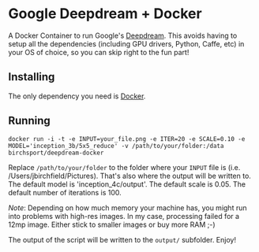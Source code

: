 # Google Deepdream + Docker

A Docker Container to run Google's [Deepdream](https://github.com/google/deepdream/). This avoids having to setup all the dependencies (including GPU drivers, Python, Caffe, etc) in your OS of choice, so you can skip right to the fun part!


## Installing

The only dependency you need is [Docker](https://www.docker.com/).


## Running

```
docker run -i -t -e INPUT=your_file.png -e ITER=20 -e SCALE=0.10 -e MODEL='inception_3b/5x5_reduce' -v /path/to/your/folder:/data birchsport/deepdream-docker
```

Replace  `/path/to/your/folder` to the folder where your `INPUT` file is (i.e. /Users/jbirchfield/Pictures). That's also where the output will be written to.  The default model is 'inception_4c/output'.  The default scale is 0.05.  The default number of iterations is 100.


*Note*: Depending on how much memory your machine has, you might run into problems with high-res images. In my case, processing failed for a 12mp image. Either stick to smaller images or buy more RAM ;-)


The output of the script will be written to the `output/` subfolder. Enjoy!
